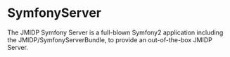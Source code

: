 SymfonyServer
=============

The JMIDP Symfony Server is a full-blown Symfony2 application including the JMIDP/SymfonyServerBundle, to provide an out-of-the-box JMIDP Server.